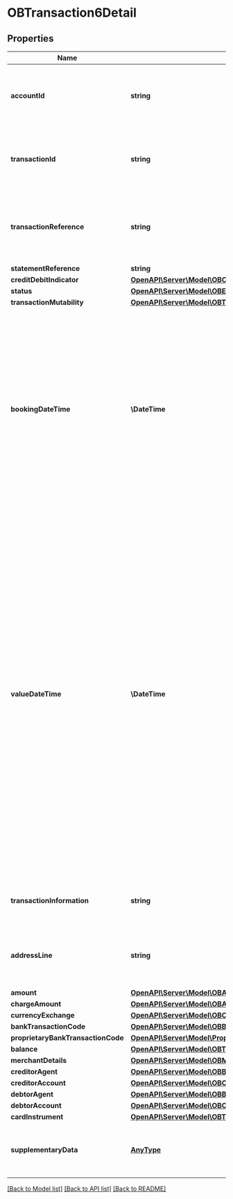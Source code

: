 # OBTransaction6Detail

## Properties
Name | Type | Description | Notes
------------ | ------------- | ------------- | -------------
**accountId** | **string** | A unique and immutable identifier used to identify the account resource. This identifier has no meaning to the account owner. | 
**transactionId** | **string** | Unique identifier for the transaction within an servicing institution. This identifier is both unique and immutable. | [optional] 
**transactionReference** | **string** | Unique reference for the transaction. This reference is optionally populated, and may as an example be the FPID in the Faster Payments context. | [optional] 
**statementReference** | **string** |  | [optional] 
**creditDebitIndicator** | [**OpenAPI\Server\Model\OBCreditDebitCode1**](OBCreditDebitCode1.md) |  | 
**status** | [**OpenAPI\Server\Model\OBEntryStatus1Code**](OBEntryStatus1Code.md) |  | 
**transactionMutability** | [**OpenAPI\Server\Model\OBTransactionMutability1Code**](OBTransactionMutability1Code.md) |  | [optional] 
**bookingDateTime** | **\DateTime** | Date and time when a transaction entry is posted to an account on the account servicer&#39;s books. Usage: Booking date is the expected booking date, unless the status is booked, in which case it is the actual booking date.All dates in the JSON payloads are represented in ISO 8601 date-time format.  All date-time fields in responses must include the timezone. An example is below: 2017-04-05T10:43:07+00:00 | 
**valueDateTime** | **\DateTime** | Date and time at which assets become available to the account owner in case of a credit entry, or cease to be available to the account owner in case of a debit transaction entry. Usage: If transaction entry status is pending and value date is present, then the value date refers to an expected/requested value date. For transaction entries subject to availability/float and for which availability information is provided, the value date must not be used. In this case the availability component identifies the number of availability days.All dates in the JSON payloads are represented in ISO 8601 date-time format.  All date-time fields in responses must include the timezone. An example is below: 2017-04-05T10:43:07+00:00 | [optional] 
**transactionInformation** | **string** | Further details of the transaction.  This is the transaction narrative, which is unstructured text. | [optional] 
**addressLine** | **string** | Information that locates and identifies a specific address for a transaction entry, that is presented in free format text. | [optional] 
**amount** | [**OpenAPI\Server\Model\OBActiveOrHistoricCurrencyAndAmount9**](OBActiveOrHistoricCurrencyAndAmount9.md) |  | 
**chargeAmount** | [**OpenAPI\Server\Model\OBActiveOrHistoricCurrencyAndAmount10**](OBActiveOrHistoricCurrencyAndAmount10.md) |  | [optional] 
**currencyExchange** | [**OpenAPI\Server\Model\OBCurrencyExchange5**](OBCurrencyExchange5.md) |  | [optional] 
**bankTransactionCode** | [**OpenAPI\Server\Model\OBBankTransactionCodeStructure1**](OBBankTransactionCodeStructure1.md) |  | [optional] 
**proprietaryBankTransactionCode** | [**OpenAPI\Server\Model\ProprietaryBankTransactionCodeStructure1**](ProprietaryBankTransactionCodeStructure1.md) |  | [optional] 
**balance** | [**OpenAPI\Server\Model\OBTransactionCashBalance**](OBTransactionCashBalance.md) |  | [optional] 
**merchantDetails** | [**OpenAPI\Server\Model\OBMerchantDetails1**](OBMerchantDetails1.md) |  | [optional] 
**creditorAgent** | [**OpenAPI\Server\Model\OBBranchAndFinancialInstitutionIdentification61**](OBBranchAndFinancialInstitutionIdentification61.md) |  | [optional] 
**creditorAccount** | [**OpenAPI\Server\Model\OBCashAccount60**](OBCashAccount60.md) |  | [optional] 
**debtorAgent** | [**OpenAPI\Server\Model\OBBranchAndFinancialInstitutionIdentification62**](OBBranchAndFinancialInstitutionIdentification62.md) |  | [optional] 
**debtorAccount** | [**OpenAPI\Server\Model\OBCashAccount61**](OBCashAccount61.md) |  | [optional] 
**cardInstrument** | [**OpenAPI\Server\Model\OBTransactionCardInstrument1**](OBTransactionCardInstrument1.md) |  | [optional] 
**supplementaryData** | [**AnyType**](AnyType.md) | Additional information that can not be captured in the structured fields and/or any other specific block. | [optional] 

[[Back to Model list]](../README.md#documentation-for-models) [[Back to API list]](../README.md#documentation-for-api-endpoints) [[Back to README]](../README.md)


